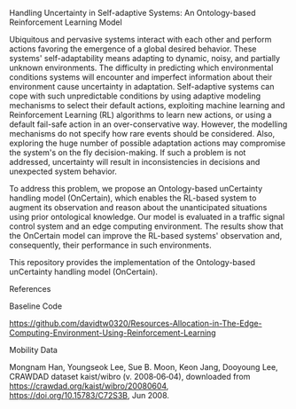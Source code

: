 Handling Uncertainty in Self-adaptive Systems: An Ontology-based Reinforcement Learning Model

Ubiquitous and pervasive systems interact with each other and perform actions favoring the emergence of a global desired behavior. These systems' self-adaptability means adapting to dynamic, noisy, and partially unknown environments. The difficulty in predicting which environmental conditions systems will encounter and imperfect information about their environment cause uncertainty in adaptation. Self-adaptive systems can cope with such unpredictable conditions by using adaptive modeling mechanisms to select their default actions, exploiting machine learning and Reinforcement Learning (RL) algorithms to learn new actions, or using a default fail-safe action in an over-conservative way. However, the modelling mechanisms do not specify how rare events should be considered. Also, exploring the huge number of possible adaptation actions may compromise the system's on the fly decision-making. If such a problem is not addressed, uncertainty will result in inconsistencies in decisions and unexpected system behavior.

To address this problem, we propose an Ontology-based unCertainty handling model (OnCertain), which enables the RL-based system to augment its observation and reason about the unanticipated situations using prior ontological knowledge. Our model is evaluated in a traffic signal control system and an edge computing environment. The results show that the OnCertain model can improve the RL-based systems' observation and, consequently, their performance in such environments.

This repository provides the implementation of the Ontology-based unCertainty handling model (OnCertain). 

References

Baseline Code

https://github.com/davidtw0320/Resources-Allocation-in-The-Edge-Computing-Environment-Using-Reinforcement-Learning

Mobility Data

Mongnam Han, Youngseok Lee, Sue B. Moon, Keon Jang, Dooyoung Lee, CRAWDAD dataset kaist/wibro (v. 2008‑06‑04), downloaded from https://crawdad.org/kaist/wibro/20080604, https://doi.org/10.15783/C72S3B, Jun 2008.


